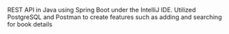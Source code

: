 REST API in Java using Spring Boot under the IntelliJ IDE. Utilized PostgreSQL and Postman to create features such as adding and searching for book details
